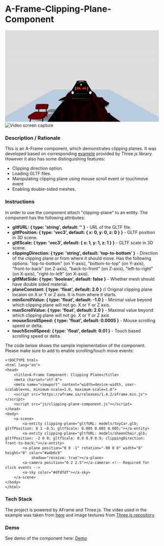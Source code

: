 # A-Frame-Clipping-Plane-Component
<img src="img/screenshot.gif" title="Video screen capture" alt="Video screen capture" height="300">
<img src="img/screenshot2.gif" title="Video screen capture" alt="Video screen capture" height="300">

### **Description / Rationale**
This is an A-Frame component, which demonstrates clipping planes. It was developed based on corresponding <a href="https://threejs.org/examples/webgl_clipping.html">example</a> provided by Three.js library. However it also has some distinguishing features: 
* Clipping direction option.
* Loading GLTF files.
* Manipulating clipping plane using mouse scroll event or touchmove event
* Enabling double-sided meshes.     

### **Instructions**
In order to use the component attach "clipping-plane" to an entity. The component has the following attributes: 
* <b>gltfURL: { type: 'string', default: '' }</b> - URL of the GLTF file.
* <b>gltfPosition: { type: 'vec3', default: { x: 0, y: 0, z: 0 } }</b> - GLTF position in 3D scene.
* <b>gltfScale: { type: 'vec3', default: { x: 1, y: 1, z: 1 } }</b> - GLTF scale in 3D scene. 
* <b>clippingDirection: { type: 'string', default: 'top-to-bottom' }</b> - Direction of the clipping plane or from where it should move. Has the following options: "top-to-bottom" (on Y-axis), "bottom-to-top" (on Y-axis), "front-to-back" (on Z-axis), "back-to-front" (on Z-axis), "left-to-right" (on X-axis), "right-to-left" (on X-axis).  
* <b>gltfMatSide: { type: 'boolean', default: false }</b> - Whether mesh should have double sided material.
* <b>planeConstant: { type: 'float', default: 2.0 }</b> // Original clipping plane locaion on X or Y or Z axis. It is from where it starts.
* <b>minScrollValue: { type: 'float', default: -1.0 }</b> - Minimal value beyond which clipping plane will not go. X or Y or Z axis.
* <b>maxScrollValue: { type: 'float', default: 2.0 }</b> - Maximal value beyond which clipping plane will not go. X or Y or Z axis
* <b>mouseScrollSpeed: { type: 'float', default: 0.0005 }</b> - Mouse scrolling speed or delta. 
* <b>touchScrollSpeed: { type: 'float', default: 0.01 }</b> - Touch based scrolling speed or delta.

The code below shows the sample implementation of the component. Please make sure to add <a-camera></a-camera> to enable scrolling/touch move events:
```
<!DOCTYPE html>
<html lang="en">
<head>
    <title>A-Frame Component: Clipping Plane</title>
    <meta charset="utf-8">
    <meta name="viewport" content="width=device-width, user-scalable=no, minimum-scale=1.0, maximum-scale=1.0">
    <script src="https://aframe.io/releases/1.4.2/aframe.min.js"></script>
    <script src="js/clipping-plane-component.js"></script>
</head>
<body>
    <a-scene>
        <a-entity clipping-plane="gltfURL: models/toyCar.glb; gltfPosition: 0 1 -0.5; gltfScale: 0.005 0.005 0.005;"></a-entity>
        <a-entity clipping-plane="gltfURL: models/sheenChair.glb; gltfPosition: -2 0 0; gltfScale: 0.9 0.9 0.9; clippingDirection: front-to-back;"></a-entity>
        <a-plane position="0 0 -1" rotation="-90 0 0" width="8" height="8" color="#a4b6c9"
            shadow="receive: true"></a-plane>
        <a-camera position="0 2 2.5"></a-camera> <!-- Required for click events --> 
        <a-sky color="#dfdfdf"></a-sky>
    </a-scene>
</body>
</html>
```

### **Tech Stack**
The project is powered by AFrame and Three.js. The video used in the example was taken from <a href="https://media.w3.org/2010/05/sintel/">here</a> and image textures from <a href="https://github.com/mrdoob/three.js/tree/master/examples/textures">Three.js repository</a>.

### **Demo**
See demo of the component here: [Demo](https://spotlight-texture.glitch.me/)

